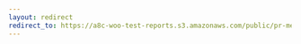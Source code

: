 ```yaml
---
layout: redirect
redirect_to: https://a8c-woo-test-reports.s3.amazonaws.com/public/pr-merge/42819/e2e/index.html
---
```

